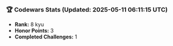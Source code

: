 ### 🏆 Codewars Stats (Updated: 2025-05-11 06:11:15 UTC)

- **Rank:** 8 kyu
- **Honor Points:** 3
- **Completed Challenges:** 1
